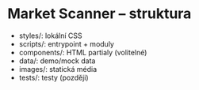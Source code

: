 # Market Scanner – struktura
- styles/: lokální CSS
- scripts/: entrypoint + moduly
- components/: HTML partialy (volitelné)
- data/: demo/mock data
- images/: statická média
- tests/: testy (později)

